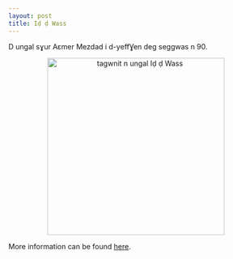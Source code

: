 ```yaml
---
layout: post
title: Iḍ ḍ Wass
---
```


D ungal sɣur Aɛmer Mezdad i d-yeffƔen deg seggwas n 90.

<!-- ![tagwnit n ungal Iḍ ḍ Wass]({{ site.baseurl }}/images/id-d-wass.jpg){ width=50% } -->
<div align="center"><img src="{{ site.baseurl }}/images/id-d-wass.jpg" alt="tagwnit n ungal Iḍ ḍ Wass"  height="350px" /></div>

More information can be found [here](https://lipn.univ-paris13.fr/~hamidi).
